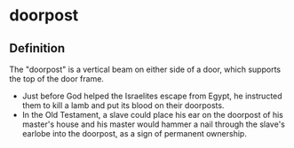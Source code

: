 # doorpost

## Definition

The "doorpost" is a vertical beam on either side of a door, which supports the top of the door frame.

* Just before God helped the Israelites escape from Egypt, he instructed them to kill a lamb and put its blood on their doorposts.
* In the Old Testament, a slave could place his ear on the doorpost of his master's house and his master would hammer a nail through the slave's earlobe into the doorpost, as a sign of permanent ownership.